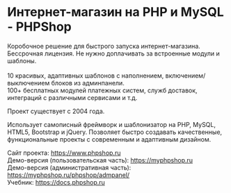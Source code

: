 # Интернет-магазин на PHP и MySQL - PHPShop

Коробочное решение для быстрого запуска интернет-магазина. Бессрочная лицензия. Не нужно доплачивать за встроенные модули и шаблоны.<br><br> 
10 красивых, адаптивных шаблонов с наполнением, включением/выключением блоков из админпанели.<br>
100+ бесплатных модулей платежных систем, служб доставок, интеграций с различными сервисами и т.д.<br>

Проект существует с 2004 года.

Использует самописный фреймворк и шаблонизатор на PHP, MySQL, HTML5, Bootstrap и jQuery. 
Позволяет быстро создавать качественные, функциональные проекты с современным и адаптивным дизайном. 

Сайт проекта: https://www.phpshop.ru<br>
Демо-версия (пользовательская часть): https://myphpshop.ru<br>
Демо-версия (административная часть): https://myphpshop.ru/phpshop/admpanel/<br>
Учебник: https://docs.phpshop.ru
